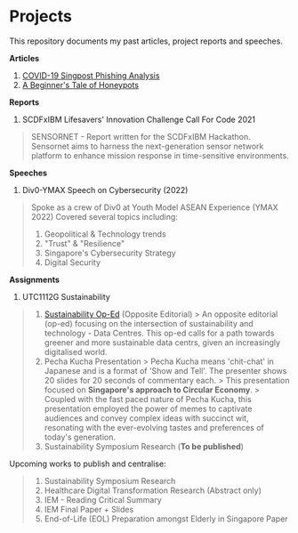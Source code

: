 # Projects
This repository documents my past articles, project reports and speeches.

**Articles**
1. [COVID-19 Singpost Phishing Analysis](https://www.linkedin.com/pulse/covid-19-singpost-phishing-analysis-hugo-chia/)
2. [A Beginner's Tale of Honeypots](https://www.div0.sg/post/beginners-tale-honeypots)

**Reports**
1. SCDFxIBM Lifesavers' Innovation Challenge Call For Code 2021
> SENSORNET - Report written for the SCDFxIBM Hackathon.
> Sensornet aims to harness the next-generation sensor network platform to enhance mission response in time-sensitive environments.

**Speeches**
1. Div0-YMAX Speech on Cybersecurity (2022)
> Spoke as a crew of Div0 at Youth Model ASEAN Experience (YMAX 2022)
> Covered several topics including:
> 1. Geopolitical & Technology trends
> 2. "Trust" & "Resilience"
> 3. Singapore's Cybersecurity Strategy
> 4. Digital Security

**Assignments**
1. UTC1112G Sustainability
> 1. [Sustainability Op-Ed](https://github.com/Hugo-Chia/Projects/blob/main/UTC1112G%20Sustainability/Sustainability%20Op-Ed.pdf) (Opposite Editorial)
    > An opposite editorial (op-ed) focusing on the intersection of sustainability and technology - Data Centres. This op-ed calls for a path towards greener and more sustainable data centrs, given an increasingly digitalised world.
> 2. Pecha Kucha Presentation
    > Pecha Kucha means 'chit-chat' in Japanese and is a format of 'Show and Tell'. The presenter shows 20 slides for 20 seconds of commentary each.
    > This presentation focused on **Singapore's approach to Circular Economy**.
    > Coupled with the fast paced nature of Pecha Kucha, this presentation employed the power of memes to captivate audiences and convey complex ideas with succinct wit, resonating with the ever-evolving tastes and preferences of today's generation.
> 3. Sustainability Symposium Research (**To be published**)


Upcoming works to publish and centralise:
> 1. Sustainability Symposium Research
> 2. Healthcare Digital Transformation Research (Abstract only)
> 3. IEM - Reading Critical Summary
> 4. IEM Final Paper + Slides
> 5. End-of-Life (EOL) Preparation amongst Elderly in Singapore Paper